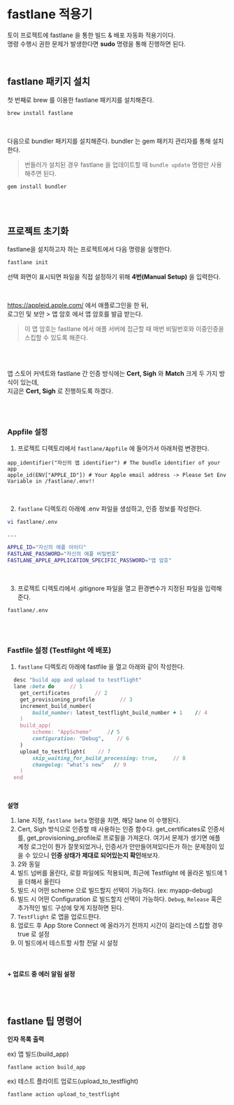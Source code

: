 # fastlane 적용기
토이 프로젝트에 fastlane 을 통한 빌드 & 배포 자동화 적용기이다.  
명령 수행시 권한 문제가 발생한다면 **sudo** 명령을 통해 진행하면 된다.


<br>

## fastlane 패키지 설치
첫 번째로 brew 를 이용한 fastlane 패키지를 설치해준다.

```bash
brew install fastlane
```

<br>

다음으로 bundler 패키지를 설치해준다. bundler 는 gem 패키지 관리자를 통해 설치한다.
> 번들러가 설치된 경우 fastlane 을 업데이트할 때 `bundle update` 명령만 사용해주면 된다. 

```bash
gem install bundler
```

<br>
<br>

## 프로젝트 초기화
fastlane을 설치하고자 하는 프로젝트에서 다음 명령을 실행한다.

```bash
fastlane init
```

선택 화면이 표시되면 파일을 직접 설정하기 위해 **4번(Manual Setup)** 을 입력한다.

<br>

https://appleid.apple.com/ 에서 애플로그인을 한 뒤,  
로그인 및 보안 > 앱 암호 에서 앱 암호를 발급 받는다.
> 이 앱 암호는 fastlane 에서 애플 서버에 접근할 때 매번 비밀번호와 이중인증을 스킵할 수 있도록 해준다.

<br>
<br>

앱 스토어 커넥트와 fastlane 간 인증 방식에는 **Cert, Sigh** 와 **Match** 크게 두 가지 방식이 있는데,  
지금은 **Cert, Sigh** 로 진행하도록 하겠다.

<br>
<br>

### Appfile 설정
1. 프로젝트 디렉토리에서 `fastlane/Appfile` 에 들어가서 아래처럼 변경한다.

```
app_identifier("자신의 앱 identifier") # The bundle identifier of your app
apple_id(ENV["APPLE_ID"]) # Your Apple email address -> Please Set Env Variable in /fastlane/.env!!
```

<br>


2. `fastlane` 디렉토리 아래에 .env 파일을 생성하고, 인증 정보를 작성한다.

```zsh
vi fastlane/.env

... 

APPLE_ID="자신의 애플 아이디"
FASTLANE_PASSWORD="자신의 애플 비밀번호"
FASTLANE_APPLE_APPLICATION_SPECIFIC_PASSWORD="앱 암호"
```

<br>

3. 프로젝트 디렉토리에서 .gitignore 파일을 열고 환경변수가 지정된 파일을 입력해준다.
```
fastlane/.env
```

<br>
<br>

### Fastfile 설정 (Testfilght 에 배포)
1. `fastlane` 디렉토리 아래에 fastfile 을 열고 아래와 같이 작성한다.

```ruby
  desc "build app and upload to testflight"
  lane :beta do     // 1
    get_certificates        // 2
    get_provisioning_profile        // 3
    increment_build_number(
        build_number: latest_testflight_build_number + 1    // 4
    )
    build_app(
        scheme: "AppScheme"     // 5
        configuration: "Debug",    // 6
    )
    upload_to_testflight(    // 7
        skip_waiting_for_build_processing: true,     // 8
        changelog: "what's new"   // 9
    )
  end
```

<br>

**설명**  
1. lane 지정, `fastlane beta` 명령을 치면, 해당 lane 이 수행된다.
2. Cert, Sigh 방식으로 인증할 때 사용하는 인증 함수다. get_certificates로 인증서를, get_provisioning_profile로 프로필을 가져온다. 여기서 문제가 생기면 애플 계정 로그인이 뭔가 잘못되었거나, 인증서가 안만들어져있다든가 하는 문제점이 있을 수 있으니 **인증 상태가 제대로 되어있는지 확인**해보자.
3. 2와 동일
4. 빌드 넘버를 올린다, 로컬 파일에도 적용되며, 최근에 Testfilght 에 올라온 빌드에 1을 더해서 올린다
5. 빌드 시 어떤 scheme 으로 빌드할지 선택이 가능하다. (ex: myapp-debug)
6. 빌드 시 어떤 Configuration 로 빌드할지 선택이 가능하다. `Debug`, `Release` 혹은 추가적인 빌드 구성에 맞게 지정하면 된다. 
7. `TestFlight` 로 앱을 업로드한다.
8. 업로드 후 App Store Connect 에 올라가기 전까지 시간이 걸리는데 스킵할 경우 true 로 설정
9. 이 빌드에서 테스트할 사항 전달 시 설정 

<br>

#### + 업로드 중 에러 알림 설정


<br>
<br>




## fastlane 팁 명령어

**인자 목록 출력**

ex) 앱 빌드(build_app)
```
fastlane action build_app
```

ex) 테스트 플라이트 업로드(upload_to_testflight)
```
fastlane action upload_to_testflight
```